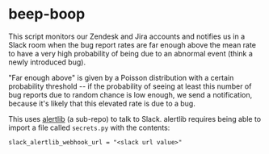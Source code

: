 beep-boop
=========

This script monitors our Zendesk and Jira accounts and notifies us in a Slack
room when the bug report rates are far enough above the mean rate to have a very
high probability of being due to an abnormal event (think a newly introduced
bug).

"Far enough above" is given by a Poisson distribution with a certain probability
threshold -- if the probability of seeing at least this number of bug reports
due to random chance is low enough, we send a notification, because it's likely
that this elevated rate is due to a bug.

This uses [alertlib] (a sub-repo) to talk to Slack. alertlib requires being able
to import a file called `secrets.py` with the contents:

    slack_alertlib_webhook_url = "<slack url value>"

[alertlib]: https://github.com/khan/alertlib
